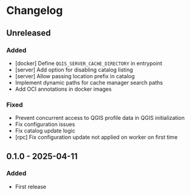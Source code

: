 # Changelog

<!--
All notable changes to this project will be documented in this file.
The format is based on [Keep a Changelog](https://keepachangelog.com/), and this project adheres to [Semantic Versioning](https://semver.org/).
-->

## Unreleased

### Added 

* [docker] Define `QGIS_SERVER_CACHE_DIRECTORY` in entrypoint
* [server] Add option for disabling catalog listing
* [server] Allow passing location prefix in catalog 
* Implement dynamic paths for cache manager search paths
* Add OCI annotations in docker images

### Fixed

* Prevent concurrent access to QGIS profile data in QGIS initialization
* Fix configuration issues
* Fix catalog update logic
* [rpc] Fix configuration update not applied on worker on first time

## 0.1.0 - 2025-04-11

### Added

* First release



